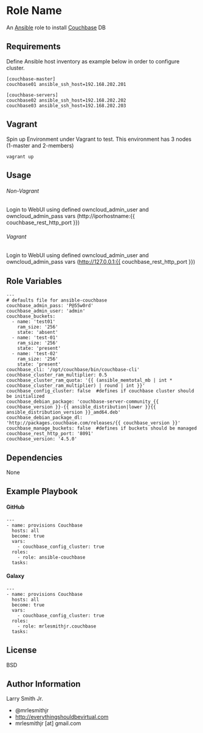 Role Name
=========

An [Ansible] role to install [Couchbase] DB

Requirements
------------

Define Ansible host inventory as example below in order to configure cluster.
```
[couchbase-master]
couchbase01 ansible_ssh_host=192.168.202.201

[couchbase-servers]
couchbase02 ansible_ssh_host=192.168.202.202
couchbase03 ansible_ssh_host=192.168.202.203
```

Vagrant
-------
Spin up Environment under Vagrant to test. This environment has 3 nodes (1-master and 2-members)
```
vagrant up
```

Usage
-----

###### Non-Vagrant
Login to WebUI using defined owncloud_admin_user and owncloud_admin_pass vars (http://iporhostname:{{ couchbase_rest_http_port }})

###### Vagrant
Login to WebUI using defined owncloud_admin_user and owncloud_admin_pass vars (http://127.0.0.1:{{ couchbase_rest_http_port }})

Role Variables
--------------

```
---
# defaults file for ansible-couchbase
couchbase_admin_pass: 'P@55w0rd'
couchbase_admin_user: 'admin'
couchbase_buckets:
  - name: 'test01'
    ram_size: '256'
    state: 'absent'
  - name: 'test-01'
    ram_size: '256'
    state: 'present'
  - name: 'test-02'
    ram_size: '256'
    state: 'present'
couchbase_cli: '/opt/couchbase/bin/couchbase-cli'
couchbase_cluster_ram_multiplier: 0.5
couchbase_cluster_ram_quota: '{{ (ansible_memtotal_mb | int * couchbase_cluster_ram_multiplier) | round | int }}'
couchbase_config_cluster: false  #defines if couchbase cluster should be initialized
couchbase_debian_package: 'couchbase-server-community_{{ couchbase_version }}-{{ ansible_distribution|lower }}{{ ansible_distribution_version }}_amd64.deb'
couchbase_debian_package_dl: 'http://packages.couchbase.com/releases/{{ couchbase_version }}'
couchbase_manage_buckets: false  #defines if buckets should be managed
couchbase_rest_http_port: '8091'
couchbase_version: '4.5.0'
```

Dependencies
------------

None

Example Playbook
----------------

#### GitHub
````
---
- name: provisions Couchbase
  hosts: all
  become: true
  vars:
    - couchbase_config_cluster: true
  roles:
    - role: ansible-couchbase
  tasks:
````
#### Galaxy
````
---
- name: provisions Couchbase
  hosts: all
  become: true
  vars:
    - couchbase_config_cluster: true
  roles:
    - role: mrlesmithjr.couchbase
  tasks:
````

License
-------

BSD

Author Information
------------------

Larry Smith Jr.
- @mrlesmithjr
- http://everythingshouldbevirtual.com
- mrlesmithjr [at] gmail.com

[Ansible]: <https://www.ansible.com>
[Couchbase]: <http://www.couchbase.com/>
